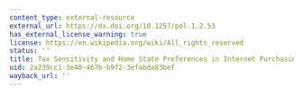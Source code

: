 ```yaml
---
content_type: external-resource
external_url: https://dx.doi.org/10.1257/pol.1.2.53
has_external_license_warning: true
license: https://en.wikipedia.org/wiki/All_rights_reserved
status: ''
title: Tax Sensitivity and Home State Preferences in Internet Purchasing
uid: 2a239cc1-3e40-467b-b9f2-3efabda83bef
wayback_url: ''
---
```

